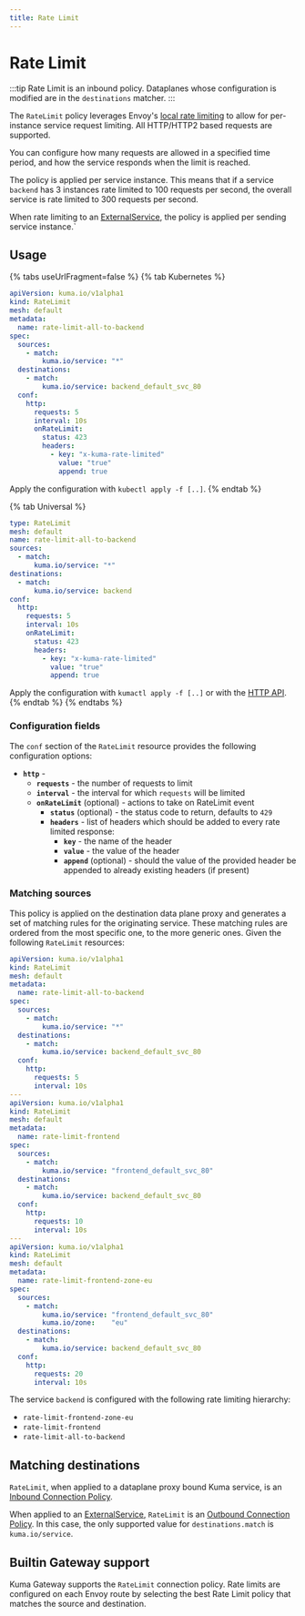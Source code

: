 ```yaml
---
title: Rate Limit
---
```

# Rate Limit

:::tip
Rate Limit is an inbound policy. Dataplanes whose configuration is modified are in the `destinations` matcher.
:::

The `RateLimit` policy leverages
Envoy's [local rate limiting](https://www.envoyproxy.io/docs/envoy/latest/configuration/http/http_filters/local_rate_limit_filter)
to allow for per-instance service request limiting. All HTTP/HTTP2 based requests are supported.

You can configure how many requests are allowed in a specified time period, and how the service responds when the limit is reached.

The policy is applied per service instance. This means that if a service `backend` has 3 instances rate limited to 100 requests per second, the overall service is rate limited to 300 requests per second.

When rate limiting to an [ExternalService](../policies/external-services), the policy is applied per sending service instance.`
## Usage

{% tabs useUrlFragment=false %}
{% tab Kubernetes %}

```yaml
apiVersion: kuma.io/v1alpha1
kind: RateLimit
mesh: default
metadata:
  name: rate-limit-all-to-backend
spec:
  sources:
    - match:
        kuma.io/service: "*"
  destinations:
    - match:
        kuma.io/service: backend_default_svc_80
  conf:
    http:
      requests: 5
      interval: 10s
      onRateLimit:
        status: 423
        headers:
          - key: "x-kuma-rate-limited"
            value: "true"
            append: true
```

Apply the configuration with `kubectl apply -f [..]`.
{% endtab %}

{% tab Universal %}

```yaml
type: RateLimit
mesh: default
name: rate-limit-all-to-backend
sources:
  - match:
      kuma.io/service: "*"
destinations:
  - match:
      kuma.io/service: backend
conf:
  http:
    requests: 5
    interval: 10s
    onRateLimit:
      status: 423
      headers:
        - key: "x-kuma-rate-limited"
          value: "true"
          append: true
```

Apply the configuration with `kumactl apply -f [..]` or with the [HTTP API](../../reference/http-api).
{% endtab %}
{% endtabs %}

### Configuration fields

The `conf` section of the `RateLimit` resource provides the following configuration options:

- **`http`** -
    - **`requests`** - the number of requests to limit
    - **`interval`** - the interval for which `requests` will be limited
    - **`onRateLimit`** (optional) - actions to take on RateLimit event
        - **`status`**  (optional) - the status code to return, defaults to `429`
        - **`headers`** - list of headers which should be added to every rate limited response:
            - **`key`** - the name of the header
            - **`value`** - the value of the header
            - **`append`** (optional) - should the value of the provided header be appended to already existing
              headers (if present)

### Matching sources

This policy is applied on the destination data plane proxy and generates a set of matching rules for the originating
service. These matching rules are ordered from the most specific one, to the more generic ones. Given the
following `RateLimit` resources:

```yaml
apiVersion: kuma.io/v1alpha1
kind: RateLimit
mesh: default
metadata:
  name: rate-limit-all-to-backend
spec:
  sources:
    - match:
        kuma.io/service: "*"
  destinations:
    - match:
        kuma.io/service: backend_default_svc_80
  conf:
    http:
      requests: 5
      interval: 10s
---
apiVersion: kuma.io/v1alpha1
kind: RateLimit
mesh: default
metadata:
  name: rate-limit-frontend
spec:
  sources:
    - match:
        kuma.io/service: "frontend_default_svc_80"
  destinations:
    - match:
        kuma.io/service: backend_default_svc_80
  conf:
    http:
      requests: 10
      interval: 10s
---
apiVersion: kuma.io/v1alpha1
kind: RateLimit
mesh: default
metadata:
  name: rate-limit-frontend-zone-eu
spec:
  sources:
    - match:
        kuma.io/service: "frontend_default_svc_80"
        kuma.io/zone:    "eu"
  destinations:
    - match:
        kuma.io/service: backend_default_svc_80
  conf:
    http:
      requests: 20
      interval: 10s
```

The service `backend` is configured with the following rate limiting hierarchy:
 - `rate-limit-frontend-zone-eu`
 - `rate-limit-frontend`
 - `rate-limit-all-to-backend`


## Matching destinations

`RateLimit`, when applied to a dataplane proxy bound Kuma service, is an [Inbound Connection Policy](how-kuma-chooses-the-right-policy-to-apply.md#inbound-connection-policy).

When applied to an [ExternalService](../policies/external-services), `RateLimit` is an [Outbound Connection Policy](how-kuma-chooses-the-right-policy-to-apply.md#outbound-connection-policy). In this case, the only supported value for `destinations.match` is `kuma.io/service`.

## Builtin Gateway support

Kuma Gateway supports the `RateLimit` connection policy.
Rate limits are configured on each Envoy route by selecting the best Rate Limit policy that matches the source and destination.
